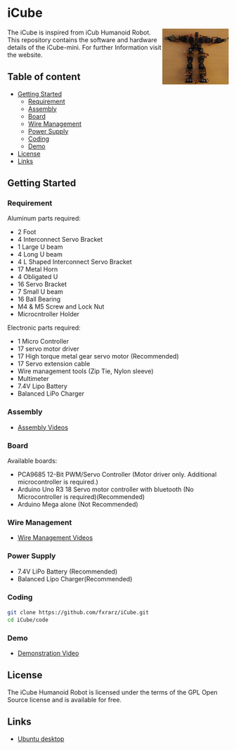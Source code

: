 # iCube
<img src="Images/Humanoid.jpg" align="right" height="30%" width="30%" />
The iCube is inspired from iCub Humanoid Robot. This repository contains the software and hardware details of the iCube-mini. For further Information visit the website.


## Table of content

- [Getting Started](#getting-started)
    - [Requirement](#requirement)
    - [Assembly](#assembly)
    - [Board](#board)
    - [Wire Management](#wire-management)
    - [Power Supply](#power-supply)
    - [Coding](#coding)
    - [Demo](#demo)
- [License](#license)
- [Links](#links)

## Getting Started
### Requirement
Aluminum parts required:
  - 2 Foot
  - 4 Interconnect Servo Bracket
  - 1 Large U beam
  - 4 Long U beam
  - 4 L Shaped Interconnect Servo Bracket
  - 17 Metal Horn
  - 4 Obligated U
  - 16 Servo Bracket
  - 7 Small U beam
  - 16 Ball Bearing
  - M4 & M5 Screw and Lock Nut
  - Microcntroller Holder
  
Electronic parts required:
  - 1 Micro Controller
  - 17 servo motor driver
  - 17 High torque metal gear servo motor (Recommended)
  - 17 Servo extension cable
  - Wire management tools (Zip Tie, Nylon sleeve)
  - Multimeter
  - 7.4V Lipo Battery
  - Balanced LiPo Charger
  
### Assembly
* [Assembly Videos](https://ubuntu.com/download/desktop)
  
### Board
Available boards:
  - PCA9685 12-Bit PWM/Servo Controller (Motor driver only. Additional microcontroller is required.)
  - Arduino Uno R3 18 Servo motor controller with bluetooth (No Microcontroller is required)(Recommended)
  - Arduino Mega alone (Not Recommended)

### Wire Management
* [Wire Management Videos](https://ubuntu.com/download/desktop)

### Power Supply
  - 7.4V LiPo Battery (Recommended)
  - Balanced Lipo Charger(Recommended)
  
### Coding
```bash
git clone https://github.com/fxrarz/iCube.git
cd iCube/code
```
### Demo
* [Demonstration Video](https://ubuntu.com/download/desktop)

## License
The iCube Humanoid Robot is licensed under the terms of the GPL Open Source
license and is available for free.

## Links
* [Ubuntu desktop](https://ubuntu.com/download/desktop)
